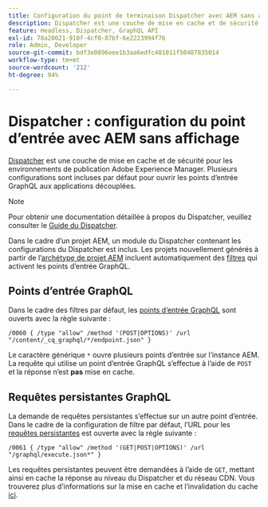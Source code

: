```yaml
---
title: Configuration du point de terminaison Dispatcher avec AEM sans affichage
description: Dispatcher est une couche de mise en cache et de sécurité pour les environnements de publication Adobe Experience Manager. Plusieurs configurations sont utilisées pour ouvrir les points d’entrée GraphQL aux applications découplées.
feature: Headless, Dispatcher, GraphQL API
exl-id: 78a20021-910f-4cf0-87bf-6e2223994f76
role: Admin, Developer
source-git-commit: bdf3e0896eee1b3aa6edfc481011f50407835014
workflow-type: tm+mt
source-wordcount: '212'
ht-degree: 94%

---
```



# Dispatcher : configuration du point d’entrée avec AEM sans affichage

[Dispatcher](https://experienceleague.adobe.com/docs/experience-manager-dispatcher/using/dispatcher.html?lang=fr) est une couche de mise en cache et de sécurité pour les environnements de publication Adobe Experience Manager. Plusieurs configurations sont incluses par défaut pour ouvrir les points d’entrée GraphQL aux applications découplées.

>[!NOTE]
>
>Pour obtenir une documentation détaillée à propos du Dispatcher, veuillez consulter le [Guide du Dispatcher](https://experienceleague.adobe.com/docs/experience-manager-dispatcher/using/dispatcher.html?lang=fr).

Dans le cadre d’un projet AEM, un module du Dispatcher contenant les configurations du Dispatcher est inclus. Les projets nouvellement générés à partir de l’[archétype de projet AEM](https://github.com/adobe/aem-project-archetype) incluent automatiquement des [filtres](https://experienceleague.adobe.com/docs/experience-manager-dispatcher/using/configuring/dispatcher-configuration.html?lang=fr#defining-a-filter) qui activent les points d’entrée GraphQL.

## Points d’entrée GraphQL

Dans le cadre des filtres par défaut, les [points d’entrée GraphQL](/help/headless/graphql-api/graphql-endpoint.md) sont ouverts avec la règle suivante :

```
/0060 { /type "allow" /method '(POST|OPTIONS)' /url "/content/_cq_graphql/*/endpoint.json" }
```

Le caractère générique `*` ouvre plusieurs points d’entrée sur l’instance AEM. La requête qui utilise un point d’entrée GraphQL s’effectue à l’aide de `POST` et la réponse n’est **pas** mise en cache.

## Requêtes persistantes GraphQL

La demande de requêtes persistantes s’effectue sur un autre point d’entrée. Dans le cadre de la configuration de filtre par défaut, l’URL pour les [requêtes persistantes](/help/headless/graphql-api/persisted-queries.md) est ouverte avec la règle suivante :

```
/0061 { /type "allow" /method '(GET|POST|OPTIONS)' /url "/graphql/execute.json*" }
```

Les requêtes persistantes peuvent être demandées à l’aide de `GET`, mettant ainsi en cache la réponse au niveau du Dispatcher et du réseau CDN. Vous trouverez plus d’informations sur la mise en cache et l’invalidation du cache [ici](/help/implementing/dispatcher/caching.md).
